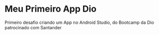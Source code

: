 # Meu Primeiro App Dio

<p>Primeiro desafio criando um App no Android Studio, do Bootcamp da Dio patrocinado com Santander</p>
